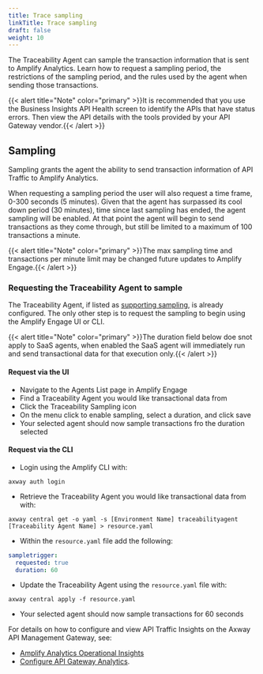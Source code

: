 ```yaml
---
title: Trace sampling
linkTitle: Trace sampling
draft: false
weight: 10
---
```

The Traceability Agent can sample the transaction information that is sent to Amplify Analytics. Learn how to request a sampling period, the restrictions of the sampling period, and the rules used by the agent when sending those transactions.

{{< alert title="Note" color="primary" >}}It is recommended that you use the Business Insights API Health screen to identify the APIs that have status errors. Then view the API details with the tools provided by your API Gateway vendor.{{< /alert >}}

## Sampling

Sampling grants the agent the ability to send transaction information of API Traffic to Amplify Analytics.

When requesting a sampling period the user will also request a time frame, 0-300 seconds (5 minutes). Given that the agent has surpassed its cool down period (30 minutes), time since last sampling has ended, the agent sampling will be enabled. At that point the agent will begin to send transactions as they come through, but still be limited to a maximum of 100 transactions a minute.

{{< alert title="Note" color="primary" >}}The max sampling time and transactions per minute limit may be changed future updates to Amplify Engage.{{< /alert >}}

### Requesting the Traceability Agent to sample

The Traceability Agent, if listed as [supporting sampling](/docs/connect_manage_environ#on-premise-Agent-Features), is already configured. The only other step is to request the sampling to begin using the Amplify Engage UI or CLI.

{{< alert title="Note" color="primary" >}}The duration field below doe snot apply to SaaS agents, when enabled the SaaS agent will immediately run and send transactional data for that execution only.{{< /alert >}}

#### Request via the UI

* Navigate to the Agents List page in Amplify Engage
* Find a Traceability Agent you would like transactional data from
* Click the Traceability Sampling icon
* On the menu click to enable sampling, select a duration, and click save
* Your selected agent should now sample transactions fro the duration selected
  
#### Request via the CLI

* Login using the Amplify CLI with:

```shell
axway auth login
```

* Retrieve the Traceability Agent you would like transactional data from with:
  
```shell
axway central get -o yaml -s [Environment Name] traceabilityagent [Traceability Agent Name] > resource.yaml
```

* Within the `resource.yaml` file add the following:
  
```yaml
sampletrigger:
  requested: true
  duration: 60
```

* Update the Traceability Agent using the `resource.yaml` file with:

```shell
axway central apply -f resource.yaml
```

* Your selected agent should now sample transactions for 60 seconds

For details on how to configure and view API Traffic Insights on the Axway API Management Gateway, see:

* [Amplify Analytics Operational Insights](https://docs.axway.com/bundle/axway-open-docs/page/docs/operational_insights/index.html)
* [Configure API Gateway Analytics](https://docs.axway.com/bundle/axway-open-docs/page/docs/apimanager_analytics/index.html).
